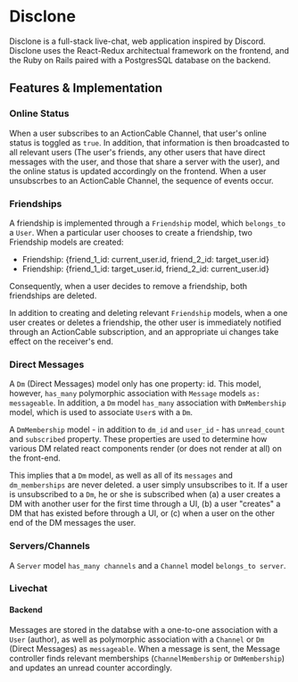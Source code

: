 # Disclone

Disclone is a full-stack live-chat, web application inspired by Discord. Disclone uses the React-Redux architectual framework on the frontend, and the Ruby on Rails paired with a PostgresSQL database on the backend.

## Features & Implementation

### Online Status

When a user subscribes to an ActionCable Channel, that user's online status is toggled as `true`. In addition, that information is then broadcasted to all relevant users (The user's friends, any other users that have direct messages with the user, and those that share a server with the user), and the online status is updated accordingly on the frontend. When a user unsubscrbes to an ActionCable Channel, the sequence of events occur.

### Friendships

A friendship is implemented through a `Friendship` model, which `belongs_to` a `User`. When a particular user chooses to create a friendship, two Friendship models are created:

* Friendship: {friend_1_id: current_user.id, friend_2_id: target_user.id}
* Friendship: {friend_1_id: target_user.id, friend_2_id: current_user.id}

Consequently, when a user decides to remove a friendship, both friendships are deleted.

In addition to creating and deleting relevant `Friendship` models, when a one user creates or deletes a friendship, the other user is immediately notified through an ActionCable subscription, and an appropriate ui changes take effect on the receiver's end. 

### Direct Messages

A `Dm` (Direct Messages) model only has one property: id. This model, however, `has_many` polymorphic association with `Message` models `as: messageable`. In addition, a `Dm` model `has_many` association with `DmMembership` model, which is used to associate `User`s with a `Dm`.

A `DmMembership` model - in addition to `dm_id` and `user_id` - has `unread_count` and `subscribed` property. These properties are used to determine how various DM related react components render (or does not render at all) on the front-end.

This implies that a `Dm` model, as well as all of its `messages` and `dm_memberships` are never deleted. a user simply unsubscribes to it. If a user is unsubscribed to a `Dm`, he or she is subscribed when (a) a user creates a DM with another user for the first time through a UI, (b) a user "creates" a DM that has existed before through a UI, or (c) when a user on the other end of the DM messages the user.

### Servers/Channels

A `Server` model `has_many channels` and a `Channel` model `belongs_to server`.

### Livechat

#### Backend

Messages are stored in the databse with a one-to-one association with a `User` (author), as well as polymorphic association with a `Channel` or `Dm` (Direct Messages) as `messageable`. When a message is sent, the Message controller finds relevant memberships (`ChannelMembership` or `DmMembership`) and updates an unread counter accordingly.



